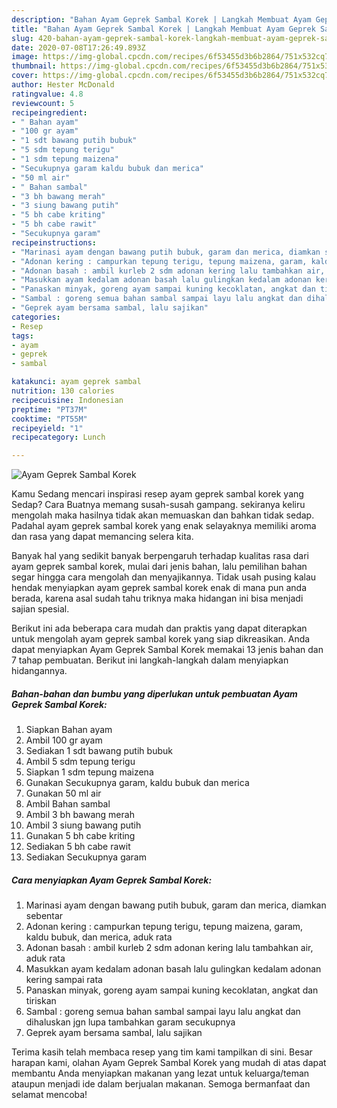 ```yaml
---
description: "Bahan Ayam Geprek Sambal Korek | Langkah Membuat Ayam Geprek Sambal Korek Yang Sempurna"
title: "Bahan Ayam Geprek Sambal Korek | Langkah Membuat Ayam Geprek Sambal Korek Yang Sempurna"
slug: 420-bahan-ayam-geprek-sambal-korek-langkah-membuat-ayam-geprek-sambal-korek-yang-sempurna
date: 2020-07-08T17:26:49.893Z
image: https://img-global.cpcdn.com/recipes/6f53455d3b6b2864/751x532cq70/ayam-geprek-sambal-korek-foto-resep-utama.jpg
thumbnail: https://img-global.cpcdn.com/recipes/6f53455d3b6b2864/751x532cq70/ayam-geprek-sambal-korek-foto-resep-utama.jpg
cover: https://img-global.cpcdn.com/recipes/6f53455d3b6b2864/751x532cq70/ayam-geprek-sambal-korek-foto-resep-utama.jpg
author: Hester McDonald
ratingvalue: 4.8
reviewcount: 5
recipeingredient:
- " Bahan ayam"
- "100 gr ayam"
- "1 sdt bawang putih bubuk"
- "5 sdm tepung terigu"
- "1 sdm tepung maizena"
- "Secukupnya garam kaldu bubuk dan merica"
- "50 ml air"
- " Bahan sambal"
- "3 bh bawang merah"
- "3 siung bawang putih"
- "5 bh cabe kriting"
- "5 bh cabe rawit"
- "Secukupnya garam"
recipeinstructions:
- "Marinasi ayam dengan bawang putih bubuk, garam dan merica, diamkan sebentar"
- "Adonan kering : campurkan tepung terigu, tepung maizena, garam, kaldu bubuk, dan merica, aduk rata"
- "Adonan basah : ambil kurleb 2 sdm adonan kering lalu tambahkan air, aduk rata"
- "Masukkan ayam kedalam adonan basah lalu gulingkan kedalam adonan kering sampai rata"
- "Panaskan minyak, goreng ayam sampai kuning kecoklatan, angkat dan tiriskan"
- "Sambal : goreng semua bahan sambal sampai layu lalu angkat dan dihaluskan jgn lupa tambahkan garam secukupnya"
- "Geprek ayam bersama sambal, lalu sajikan"
categories:
- Resep
tags:
- ayam
- geprek
- sambal

katakunci: ayam geprek sambal 
nutrition: 130 calories
recipecuisine: Indonesian
preptime: "PT37M"
cooktime: "PT55M"
recipeyield: "1"
recipecategory: Lunch

---
```



![Ayam Geprek Sambal Korek](https://img-global.cpcdn.com/recipes/6f53455d3b6b2864/751x532cq70/ayam-geprek-sambal-korek-foto-resep-utama.jpg)

Kamu Sedang mencari inspirasi resep ayam geprek sambal korek yang Sedap? Cara Buatnya memang susah-susah gampang. sekiranya keliru mengolah maka hasilnya tidak akan memuaskan dan bahkan tidak sedap. Padahal ayam geprek sambal korek yang enak selayaknya memiliki aroma dan rasa yang dapat memancing selera kita.



Banyak hal yang sedikit banyak berpengaruh terhadap kualitas rasa dari ayam geprek sambal korek, mulai dari jenis bahan, lalu pemilihan bahan segar hingga cara mengolah dan menyajikannya. Tidak usah pusing kalau hendak menyiapkan ayam geprek sambal korek enak di mana pun anda berada, karena asal sudah tahu triknya maka hidangan ini bisa menjadi sajian spesial.


Berikut ini ada beberapa cara mudah dan praktis yang dapat diterapkan untuk mengolah ayam geprek sambal korek yang siap dikreasikan. Anda dapat menyiapkan Ayam Geprek Sambal Korek memakai 13 jenis bahan dan 7 tahap pembuatan. Berikut ini langkah-langkah dalam menyiapkan hidangannya.

<!--inarticleads1-->

##### Bahan-bahan dan bumbu yang diperlukan untuk pembuatan Ayam Geprek Sambal Korek:

1. Siapkan  Bahan ayam
1. Ambil 100 gr ayam
1. Sediakan 1 sdt bawang putih bubuk
1. Ambil 5 sdm tepung terigu
1. Siapkan 1 sdm tepung maizena
1. Gunakan Secukupnya garam, kaldu bubuk dan merica
1. Gunakan 50 ml air
1. Ambil  Bahan sambal
1. Ambil 3 bh bawang merah
1. Ambil 3 siung bawang putih
1. Gunakan 5 bh cabe kriting
1. Sediakan 5 bh cabe rawit
1. Sediakan Secukupnya garam




<!--inarticleads2-->

##### Cara menyiapkan Ayam Geprek Sambal Korek:

1. Marinasi ayam dengan bawang putih bubuk, garam dan merica, diamkan sebentar
1. Adonan kering : campurkan tepung terigu, tepung maizena, garam, kaldu bubuk, dan merica, aduk rata
1. Adonan basah : ambil kurleb 2 sdm adonan kering lalu tambahkan air, aduk rata
1. Masukkan ayam kedalam adonan basah lalu gulingkan kedalam adonan kering sampai rata
1. Panaskan minyak, goreng ayam sampai kuning kecoklatan, angkat dan tiriskan
1. Sambal : goreng semua bahan sambal sampai layu lalu angkat dan dihaluskan jgn lupa tambahkan garam secukupnya
1. Geprek ayam bersama sambal, lalu sajikan




Terima kasih telah membaca resep yang tim kami tampilkan di sini. Besar harapan kami, olahan Ayam Geprek Sambal Korek yang mudah di atas dapat membantu Anda menyiapkan makanan yang lezat untuk keluarga/teman ataupun menjadi ide dalam berjualan makanan. Semoga bermanfaat dan selamat mencoba!
